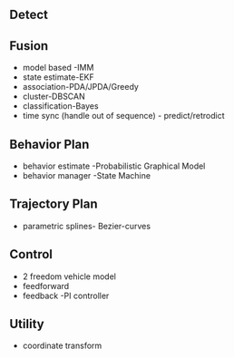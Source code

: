 ## Detect

## Fusion

- model based -IMM
- state estimate-EKF
- association-PDA/JPDA/Greedy
- cluster-DBSCAN
- classification-Bayes
- time sync (handle out of sequence) - predict/retrodict

## Behavior Plan

- behavior estimate -Probabilistic Graphical Model
- behavior manager -State Machine

## Trajectory Plan

- parametric splines- Bezier-curves

## Control

- 2 freedom vehicle model
- feedforward
- feedback -PI controller

## Utility

- coordinate transform